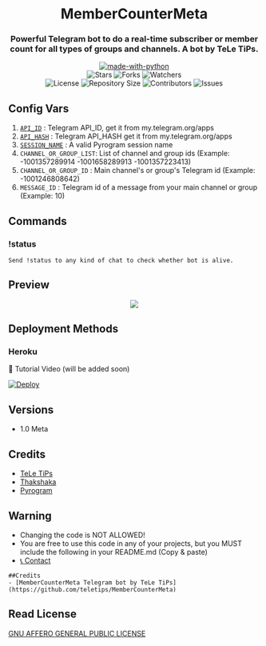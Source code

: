 <h1 align= center>MemberCounterMeta</h1>
<h3 align = center>Powerful Telegram bot to do a real-time subscriber or member count for all types of groups and channels. A bot by TeLe TiPs.</h3>
<p align="center">
<a href="https://python.org"><img src="http://forthebadge.com/images/badges/made-with-python.svg" alt="made-with-python"></a>
<br>
    <img src="https://img.shields.io/github/stars/teletips/MemberCounterMeta?style=for-the-badge" alt="Stars">
    <img src="https://img.shields.io/github/forks/teletips/MemberCounterMeta?style=for-the-badge" alt="Forks">
    <img src="https://img.shields.io/github/watchers/teletips/MemberCounterMeta?style=for-the-badge" alt="Watchers"> 
<br>
    <img src="https://img.shields.io/github/license/teletips/MemberCounterMeta?style=for-the-badge" alt="License">
    <img src="https://img.shields.io/github/repo-size/teletips/MemberCounterMeta?style=for-the-badge" alt="Repository Size">
    <img src="https://img.shields.io/github/contributors/teletips/MemberCounterMeta?style=for-the-badge" alt="Contributors">
    <img src="https://img.shields.io/github/issues/teletips/MemberCounterMeta?style=for-the-badge" alt="Issues">
</p>  

## Config Vars
1. [`API_ID`](my.telegram.org/apps) : Telegram API_ID, get it from my.telegram.org/apps
2. [`API_HASH`](my.telegram.org/apps) : Telegram API_HASH get it from my.telegram.org/apps
3. [`SESSION_NAME`](https://replit.com/@JijinR/PyroSessionString) : A valid Pyrogram session name
4. `CHANNEL_OR_GROUP_LIST`: List of channel and group ids  (Example: -1001357289914 -1001658289913 -1001357223413)
5. `CHANNEL_OR_GROUP_ID` : Main channel's or group's Telegram id (Example: -1001246808642)
6. `MESSAGE_ID` : Telegram id of a message from your main channel or group (Example: 10)

## Commands

### !status
```
Send !status to any kind of chat to check whether bot is alive.
```

## Preview

<p align="center">
<img src="https://telegra.ph//file/879fa15b7955eb4ea47dd.jpg">
<p>
 
## Deployment Methods

### Heroku

🎥 Tutorial Video (will be added soon)   
    
[![Deploy](https://www.herokucdn.com/deploy/button.svg)](https://heroku.com/deploy?template=https://github.com/teletips/MemberCounterMeta)
  
## Versions
- 1.0 Meta  
    
## Credits
- [TeLe TiPs](https://github.com/teletips)
- [Thakshaka](https://t.me/thakshakar)
- [Pyrogram](https://github.com/pyrogram/pyrogram)

## Warning

- Changing the code is NOT ALLOWED!    
- You are free to use this code in any of your projects, but you MUST include the following in your README.md (Copy & paste)
- [📞 Contact](https://t.me/tele_gram_tips_bot)
```
##Credits
- [MemberCounterMeta Telegram bot by TeLe TiPs] (https://github.com/teletips/MemberCounterMeta)
```
## Read License 
[GNU AFFERO GENERAL PUBLIC LICENSE](https://github.com/teletips/MemberCounterMeta/blob/main/LICENSE)
